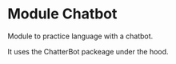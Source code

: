 # Module Chatbot

Module to practice language with a chatbot.

It uses the ChatterBot packeage under the hood.
